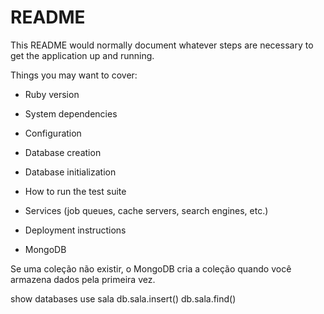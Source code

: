 # README

This README would normally document whatever steps are necessary to get the
application up and running.

Things you may want to cover:

* Ruby version

* System dependencies

* Configuration

* Database creation

* Database initialization

* How to run the test suite

* Services (job queues, cache servers, search engines, etc.)

* Deployment instructions

* MongoDB

Se uma coleção não existir, o MongoDB cria a coleção quando você armazena dados pela primeira vez.

show databases
use sala
db.sala.insert()
db.sala.find()
